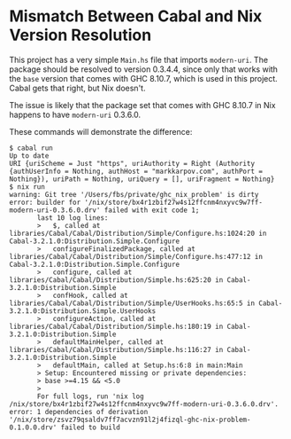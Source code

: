 # Mismatch Between Cabal and Nix Version Resolution

This project has a very simple `Main.hs` file that imports `modern-uri`. The
package should be resolved to version 0.3.4.4, since only that works with the
`base` version that comes with GHC 8.10.7, which is used in this project. Cabal
gets that right, but Nix doesn't.

The issue is likely that the package set that comes with GHC 8.10.7 in Nix
happens to have `modern-uri` 0.3.6.0.

These commands will demonstrate the difference:
```shell
$ cabal run
Up to date
URI {uriScheme = Just "https", uriAuthority = Right (Authority {authUserInfo = Nothing, authHost = "markkarpov.com", authPort = Nothing}), uriPath = Nothing, uriQuery = [], uriFragment = Nothing}
$ nix run
warning: Git tree '/Users/fbs/private/ghc_nix_problem' is dirty
error: builder for '/nix/store/bx4r1zbif27w4s12ffcnm4nxyvc9w7ff-modern-uri-0.3.6.0.drv' failed with exit code 1;
       last 10 log lines:
       >   $, called at libraries/Cabal/Cabal/Distribution/Simple/Configure.hs:1024:20 in Cabal-3.2.1.0:Distribution.Simple.Configure
       >   configureFinalizedPackage, called at libraries/Cabal/Cabal/Distribution/Simple/Configure.hs:477:12 in Cabal-3.2.1.0:Distribution.Simple.Configure
       >   configure, called at libraries/Cabal/Cabal/Distribution/Simple.hs:625:20 in Cabal-3.2.1.0:Distribution.Simple
       >   confHook, called at libraries/Cabal/Cabal/Distribution/Simple/UserHooks.hs:65:5 in Cabal-3.2.1.0:Distribution.Simple.UserHooks
       >   configureAction, called at libraries/Cabal/Cabal/Distribution/Simple.hs:180:19 in Cabal-3.2.1.0:Distribution.Simple
       >   defaultMainHelper, called at libraries/Cabal/Cabal/Distribution/Simple.hs:116:27 in Cabal-3.2.1.0:Distribution.Simple
       >   defaultMain, called at Setup.hs:6:8 in main:Main
       > Setup: Encountered missing or private dependencies:
       > base >=4.15 && <5.0
       >
       For full logs, run 'nix log /nix/store/bx4r1zbif27w4s12ffcnm4nxyvc9w7ff-modern-uri-0.3.6.0.drv'.
error: 1 dependencies of derivation '/nix/store/zsvz79qsaldv7ff7acvzn91l2j4fizql-ghc-nix-problem-0.1.0.0.drv' failed to build
```
